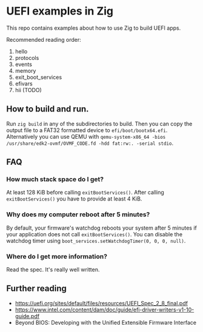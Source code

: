 # UEFI examples in Zig
This repo contains examples about how to use Zig to build UEFI apps.

Recommended reading order:
1. hello
1. protocols
1. events
1. memory
1. exit_boot_services
1. efivars
1. hii (TODO)

## How to build and run.
Run `zig build` in any of the subdirectories to build.
Then you can copy the output file to a FAT32 formatted device to `efi/boot/bootx64.efi`.
Alternatively you can use QEMU with `qemu-system-x86_64 -bios /usr/share/edk2-ovmf/OVMF_CODE.fd -hdd fat:rw:. -serial stdio`.

## FAQ
### How much stack space do I get?
At least 128 KiB before calling `exitBootServices()`.
After calling `exitBootServices()` you have to provide at least 4 KiB.

### Why does my computer reboot after 5 minutes?
By default, your firmware's watchdog reboots your system after 5 minutes if your application does not call `exitBootServices()`.
You can disable the watchdog timer using `boot_services.setWatchdogTimer(0, 0, 0, null)`.

### Where do I get more information?
Read the spec.
It's really well written.

## Further reading
- https://uefi.org/sites/default/files/resources/UEFI_Spec_2_8_final.pdf
- https://www.intel.com/content/dam/doc/guide/efi-driver-writers-v1-10-guide.pdf
- Beyond BIOS: Developing with the Unified Extensible Firmware Interface
